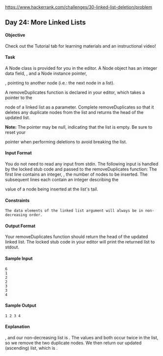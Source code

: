 https://www.hackerrank.com/challenges/30-linked-list-deletion/problem

## Day 24: More Linked Lists

#### Objective
Check out the Tutorial tab for learning materials and an instructional video!

#### Task
A Node class is provided for you in the editor. A Node object has an integer data field,
, and a Node instance pointer,

, pointing to another node (i.e.: the next node in a list).

A removeDuplicates function is declared in your editor, which takes a pointer to the

node of a linked list as a parameter. Complete removeDuplicates so that it deletes any duplicate nodes from the list and returns the head of the updated list.

**Note:** The
pointer may be null, indicating that the list is empty. Be sure to reset your

pointer when performing deletions to avoid breaking the list.

#### Input Format

You do not need to read any input from stdin. The following input is handled by the locked stub code and passed to the removeDuplicates function:
The first line contains an integer,
, the number of nodes to be inserted.
The subsequent lines each contain an integer describing the

value of a node being inserted at the list's tail.

#### Constraints

    The data elements of the linked list argument will always be in non-decreasing order.

#### Output Format

Your removeDuplicates function should return the head of the updated linked list. The locked stub code in your editor will print the returned list to stdout.

#### Sample Input
```
6
1
2
2
3
3
4
```
#### Sample Output
```
1 2 3 4 
```
#### Explanation

, and our non-decreasing list is . The values and both occur twice in the list, so we remove the two duplicate nodes. We then return our updated (ascending) list, which is .
